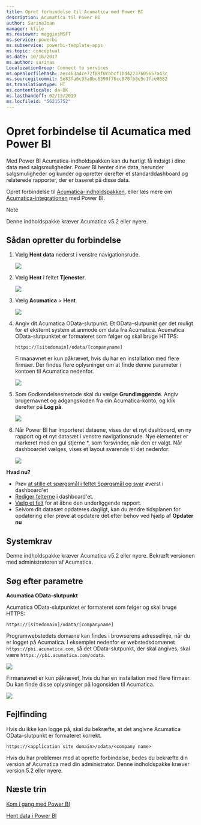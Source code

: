 ```yaml
---
title: Opret forbindelse til Acumatica med Power BI
description: Acumatica til Power BI
author: SarinaJoan
manager: kfile
ms.reviewer: maggiesMSFT
ms.service: powerbi
ms.subservice: powerbi-template-apps
ms.topic: conceptual
ms.date: 10/16/2017
ms.author: sarinas
LocalizationGroup: Connect to services
ms.openlocfilehash: aec463a4ce72f89f0cbbcf1bd42737605657a43c
ms.sourcegitcommit: 5e83fa6c93a0bc6599f76cc070fb0e5c1fce0082
ms.translationtype: HT
ms.contentlocale: da-DK
ms.lasthandoff: 02/13/2019
ms.locfileid: "56215752"
---
```

# <a name="connect-to-acumatica-with-power-bi"></a>Opret forbindelse til Acumatica med Power BI
Med Power BI Acumatica-indholdspakken kan du hurtigt få indsigt i dine data med salgsmuligheder. Power BI henter dine data, herunder salgsmuligheder og kunder og opretter derefter et standarddashboard og relaterede rapporter, der er baseret på disse data.

Opret forbindelse til [Acumatica-indholdspakken](https://app.powerbi.com/getdata/services/acumatica), eller læs mere om [Acumatica-integrationen](https://powerbi.microsoft.com/integrations/acumatica) med Power BI.

>[!NOTE]
>Denne indholdspakke kræver Acumatica v5.2 eller nyere.

## <a name="how-to-connect"></a>Sådan opretter du forbindelse
1. Vælg **Hent data** nederst i venstre navigationsrude.
   
   ![](media/service-connect-to-acumatica/getdata3.png)
2. Vælg **Hent** i feltet **Tjenester**.
   
   ![](media/service-connect-to-acumatica/getdata2.png)
3. Vælg **Acumatica** \> **Hent**.
   
   ![](media/service-connect-to-acumatica/acumatica.png)
4. Angiv dit Acumatica OData-slutpunkt. Et OData-slutpunkt gør det muligt for et eksternt system at anmode om data fra Acumatica. Acumatica OData-slutpunktet er formateret som følger og skal bruge HTTPS:
   
     `https://[sitedomain]/odata/[companyname]`
   
   Firmanavnet er kun påkrævet, hvis du har en installation med flere firmaer. Der findes flere oplysninger om at finde denne parameter i kontoen til Acumatica nedenfor.
   
   ![](media/service-connect-to-acumatica/parameters.png)
5. Som Godkendelsesmetode skal du vælge **Grundlæggende**. Angiv brugernavnet og adgangskoden fra din Acumatica-konto, og klik derefter på **Log på**.
   
    ![](media/service-connect-to-acumatica/creds2.png)
6. Når Power BI har importeret dataene, vises der et nyt dashboard, en ny rapport og et nyt datasæt i venstre navigationsrude. Nye elementer er markeret med en gul stjerne \*, som forsvinder, når den er valgt. Når dashboardet vælges, vises et layout svarende til det nedenfor:
   
    ![](media/service-connect-to-acumatica/dashboard.png)

**Hvad nu?**

* Prøv [at stille et spørgsmål i feltet Spørgsmål og svar](consumer/end-user-q-and-a.md) øverst i dashboard'et
* [Rediger felterne](service-dashboard-edit-tile.md) i dashboard'et.
* [Vælg et felt](consumer/end-user-tiles.md) for at åbne den underliggende rapport.
* Selvom dit datasæt opdateres dagligt, kan du ændre tidsplanen for opdatering eller prøve at opdatere det efter behov ved hjælp af **Opdater nu**

## <a name="system-requirements"></a>Systemkrav
Denne indholdspakke kræver Acumatica v5.2 eller nyere. Bekræft versionen med administratoren af Acumatica.

## <a name="finding-parameters"></a>Søg efter parametre
**Acumatica OData-slutpunkt**

Acumatica OData-slutpunktet er formateret som følger og skal bruge HTTPS:

    https://[sitedomain]/odata/[companyname]

Programwebstedets domæne kan findes i browserens adresselinje, når du er logget på Acumatica. I eksemplet nedenfor er webstedsdomænet `https://pbi.acumatica.com`, så det OData-slutpunkt, der skal angives, skal være `https://pbi.acumatica.com/odata`.

 ![](media/service-connect-to-acumatica/url.png)

Firmanavnet er kun påkrævet, hvis du har en installation med flere firmaer. Du kan finde disse oplysninger på logonsiden til Acumatica.

![](media/service-connect-to-acumatica/signin2.png)

## <a name="troubleshooting"></a>Fejlfinding
Hvis du ikke kan logge på, skal du bekræfte, at det angivne Acumatica OData-slutpunkt er formateret korrekt.

    https://<application site domain>/odata/<company name>

Hvis du har problemer med at oprette forbindelse, bedes du bekræfte din version af Acumatica med din administrator. Denne indholdspakke kræver version 5.2 eller nyere.

## <a name="next-steps"></a>Næste trin
[Kom i gang med Power BI](service-get-started.md)

[Hent data i Power BI](service-get-data.md)

